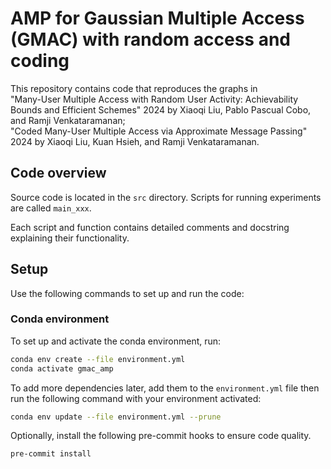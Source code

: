 # AMP for Gaussian Multiple Access (GMAC) with random access and coding

This repository contains code that reproduces the graphs in\
"Many-User Multiple Access with Random User Activity: Achievability Bounds and Efficient Schemes" 2024 by Xiaoqi Liu, Pablo Pascual Cobo, and Ramji Venkataramanan;\
"Coded Many-User Multiple Access via Approximate Message Passing" 2024 by Xiaoqi Liu, Kuan Hsieh, and Ramji Venkataramanan.

## Code overview

Source code is located in the `src` directory.
Scripts for running experiments are called `main_xxx`.

Each script and function contains detailed comments and docstring explaining their functionality.

## Setup

Use the following commands to set up and run the code:

### Conda environment

To set up and activate the conda environment, run:

```bash
conda env create --file environment.yml
conda activate gmac_amp
```

To add more dependencies later, add them to the `environment.yml` file
then run the following command with your environment activated:

```bash
conda env update --file environment.yml --prune
```

Optionally, install the following pre-commit hooks
to ensure code quality.

```bash
pre-commit install
```
